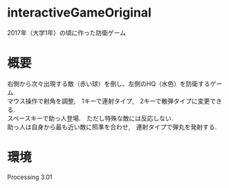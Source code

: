# interactiveGameOriginal
2017年（大学1年）の頃に作った防衛ゲーム

# 概要
右側から次々出現する敵（赤い球）を倒し、左側のHQ（水色）を防衛するゲーム.  
マウス操作で射角を調整,　1キーで連射タイプ,　2キーで散弾タイプに変更できる.  
スペースキーで助っ人登場.　ただし特殊な敵には反応しない.  
助っ人は自身から最も近い敵に照準を合わせ,　連射タイプで弾丸を発射する.

# 環境
Processing 3.01

